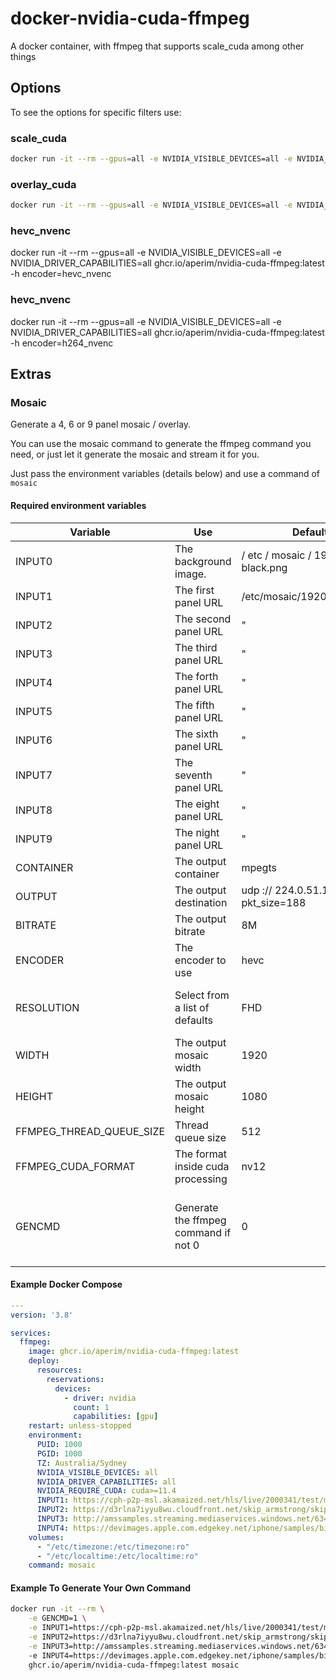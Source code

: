 # docker-nvidia-cuda-ffmpeg
A docker container, with ffmpeg that supports scale_cuda among other things

## Options

To see the options for specific filters use:

### scale_cuda

```bash
docker run -it --rm --gpus=all -e NVIDIA_VISIBLE_DEVICES=all -e NVIDIA_DRIVER_CAPABILITIES=all ghcr.io/aperim/nvidia-cuda-ffmpeg:latest -h filter=scale_cuda
```

### overlay_cuda

```bash
docker run -it --rm --gpus=all -e NVIDIA_VISIBLE_DEVICES=all -e NVIDIA_DRIVER_CAPABILITIES=all ghcr.io/aperim/nvidia-cuda-ffmpeg:latest -h filter=overlay_cuda
```

### hevc_nvenc

docker run -it --rm --gpus=all -e NVIDIA_VISIBLE_DEVICES=all -e NVIDIA_DRIVER_CAPABILITIES=all ghcr.io/aperim/nvidia-cuda-ffmpeg:latest -h encoder=hevc_nvenc

### hevc_nvenc

docker run -it --rm --gpus=all -e NVIDIA_VISIBLE_DEVICES=all -e NVIDIA_DRIVER_CAPABILITIES=all ghcr.io/aperim/nvidia-cuda-ffmpeg:latest -h encoder=h264_nvenc

## Extras

### Mosaic

Generate a 4, 6 or 9 panel mosaic / overlay.

You can use the mosaic command to generate the ffmpeg command you need, or just let it generate the mosaic and stream it for you.

Just pass the environment variables (details below) and use a command of `mosaic`

#### Required environment variables

| Variable                 | Use                                  | Default                                | Notes                                                                                                                                |
|--------------------------|--------------------------------------|----------------------------------------|--------------------------------------------------------------------------------------------------------------------------------------|
| INPUT0                   | The background image.                | / etc / mosaic / 1920x1080-black.png   | The default is a black png that ships with the container                                                                             |
| INPUT1                   | The first panel URL                  | /etc/mosaic/1920x1080.png              | Supply anything ffmpeg can process                                                                                                   |
| INPUT2                   | The second panel URL                 | "                                      | "                                                                                                                                    |
| INPUT3                   | The third panel URL                  | "                                      | "                                                                                                                                    |
| INPUT4                   | The forth panel URL                  | "                                      | "                                                                                                                                    |
| INPUT5                   | The fifth panel URL                  | "                                      | Only supply these if you are using a 6 panel mosaic                                                                                  |
| INPUT6                   | The sixth panel URL                  | "                                      | "                                                                                                                                    |
| INPUT7                   | The seventh panel URL                | "                                      | Only supply these if you are using a 9 panel mosaic                                                                                  |
| INPUT8                   | The eight panel URL                  | "                                      | "                                                                                                                                    |
| INPUT9                   | The night panel URL                  | "                                      | "                                                                                                                                    |
| CONTAINER                | The output container                 | mpegts                                 | passed to -f ie `-f mpegts` or `-f flv`                                                                                              |
| OUTPUT                   | The output destination               | udp :// 224.0.51.1 : 1234?pkt_size=188 | Where the data should go                                                                                                             |
| BITRATE                  | The output bitrate                   | 8M                                     |                                                                                                                                      |
| ENCODER                  | The encoder to use                   | hevc                                   | h264 or hevc                                                                                                                         |
| RESOLUTION               | Select from a list of defaults       | FHD                                    | Select nHD,qHD,HD,HD+,FHD,DCI 2K,QHD,QHD+,4K UHD to auto set width and height                                                        |
| WIDTH                    | The output mosaic width              | 1920                                   |                                                                                                                                      |
| HEIGHT                   | The output mosaic height             | 1080                                   |                                                                                                                                      |
| FFMPEG_THREAD_QUEUE_SIZE | Thread queue size                    | 512                                    | Tweak this only if you need                                                                                                          |
| FFMPEG_CUDA_FORMAT       | The format inside cuda processing    | nv12                                   | Tweak this only if you need                                                                                                          |
| GENCMD                   | Generate the ffmpeg command if not 0 | 0                                      | Set this to `1` to generate an example command with your settings so that you can tweak it as you desire and run the mosaic yourself |

#### Example Docker Compose

```yaml
---
version: '3.8'

services:
  ffmpeg:
    image: ghcr.io/aperim/nvidia-cuda-ffmpeg:latest
    deploy:
      resources:
        reservations:
          devices:
            - driver: nvidia
              count: 1
              capabilities: [gpu]
    restart: unless-stopped              
    environment:
      PUID: 1000
      PGID: 1000
      TZ: Australia/Sydney
      NVIDIA_VISIBLE_DEVICES: all
      NVIDIA_DRIVER_CAPABILITIES: all
      NVIDIA_REQUIRE_CUDA: cuda>=11.4
      INPUT1: https://cph-p2p-msl.akamaized.net/hls/live/2000341/test/master.m3u8
      INPUT2: https://d3rlna7iyyu8wu.cloudfront.net/skip_armstrong/skip_armstrong_multichannel_subs.m3u8
      INPUT3: http://amssamples.streaming.mediaservices.windows.net/634cd01c-6822-4630-8444-8dd6279f94c6/CaminandesLlamaDrama4K.ism/manifest(format=m3u8-aapl)
      INPUT4: https://devimages.apple.com.edgekey.net/iphone/samples/bipbop/bipbopall.m3u8
    volumes:
      - "/etc/timezone:/etc/timezone:ro"
      - "/etc/localtime:/etc/localtime:ro"
    command: mosaic

```

#### Example To Generate Your Own Command

```bash
docker run -it --rm \
    -e GENCMD=1 \
    -e INPUT1=https://cph-p2p-msl.akamaized.net/hls/live/2000341/test/master.m3u8 \
    -e INPUT2=https://d3rlna7iyyu8wu.cloudfront.net/skip_armstrong/skip_armstrong_multichannel_subs.m3u8 \
    -e INPUT3=http://amssamples.streaming.mediaservices.windows.net/634cd01c-6822-4630-8444-8dd6279f94c6/CaminandesLlamaDrama4K.ism/manifest(format=m3u8-aapl) \
    -e INPUT4=https://devimages.apple.com.edgekey.net/iphone/samples/bipbop/bipbopall.m3u8 \
    ghcr.io/aperim/nvidia-cuda-ffmpeg:latest mosaic
```